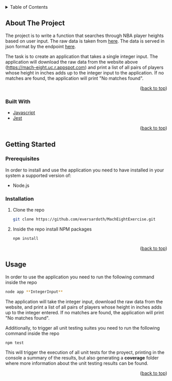 <!-- TABLE OF CONTENTS -->
<details>
  <summary>Table of Contents</summary>
  <ol>
    <li>
      <a href="#about-the-project">About The Project</a>
      <ul>
        <li><a href="#built-with">Built With</a></li>
      </ul>
    </li>
    <li>
      <a href="#getting-started">Getting Started</a>
      <ul>
        <li><a href="#prerequisites">Prerequisites</a></li>
        <li><a href="#installation">Installation</a></li>
      </ul>
    </li>
    <li><a href="#usage">Usage</a></li>
  </ol>
</details>



<!-- ABOUT THE PROJECT -->
## About The Project

The project is to write a function that searches through NBA player heights based on user input. The raw data is taken from [here](https://www.openintro.org/data/index.php?data=nba_heights). The data is served in json format by the endpoint [here](https://mach-eight.uc.r.appspot.com/).

The task is to create an application that takes a single integer input. The application will download the raw data from the website above (https://mach-eight.uc.r.appspot.com) and print a list of all pairs of players whose height in inches adds up to the integer input to the application. If no matches are found, the application will print "No matches found".

<p align="right">(<a href="#top">back to top</a>)</p>



### Built With

* [Javascript](https://www.javascript.com/)
* [Jest](https://jestjs.io/)

<p align="right">(<a href="#top">back to top</a>)</p>



<!-- GETTING STARTED -->
## Getting Started

### Prerequisites

In order to install and use the application you need to have installed in your system a supported version of:
* Node.js

### Installation

1. Clone the repo
   ```sh
   git clone https://github.com/eversardoth/MachEightExercise.git
   ```
2. Inside the repo install NPM packages
   ```sh
   npm install
   ```

<p align="right">(<a href="#top">back to top</a>)</p>



<!-- USAGE EXAMPLES -->
## Usage

In order to use the application you need to run the following command inside the repo
   ```sh
   node app **IntegerInput**
   ```
The application will take the integer input, download the raw data from the website, and print a list of all pairs of players whose height in inches adds up to the integer entered. If no matches are found, the application will print "No matches found".

Additionally, to trigger all unit testing suites you need to run the following command inside the repo
   ```sh
   npm test
   ```

This will trigger the execution of all unit tests for the proyect, printing in the console a summary of the results, but also generating a **coverage** folder where more information about the unit testing results can be found.

<p align="right">(<a href="#top">back to top</a>)</p>

<!-- MARKDOWN LINKS & IMAGES -->
<!-- https://www.markdownguide.org/basic-syntax/#reference-style-links -->